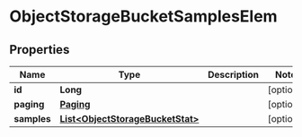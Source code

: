 # ObjectStorageBucketSamplesElem

## Properties
Name | Type | Description | Notes
------------ | ------------- | ------------- | -------------
**id** | **Long** |  |  [optional]
**paging** | [**Paging**](Paging.md) |  |  [optional]
**samples** | [**List&lt;ObjectStorageBucketStat&gt;**](ObjectStorageBucketStat.md) |  |  [optional]
